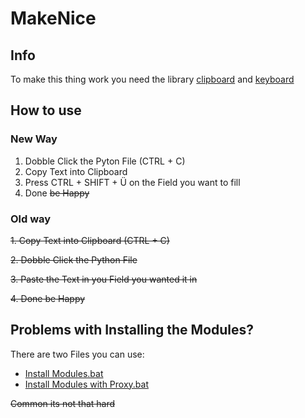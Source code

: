 # MakeNice
## Info
To make this thing work you need the library [clipboard](https://pypi.org/project/clipboard/) and [keyboard](https://pypi.org/project/keyboard/)

## How to use

### New Way
1. Dobble Click the Pyton File (CTRL + C)
2. Copy Text into Clipboard
3. Press CTRL + SHIFT + Ü on the Field you want to fill
4. Done ~~be Happy~~

### Old way
~~1. Copy Text into Clipboard (CTRL + C)~~

~~2. Dobble Click the Python File~~

~~3. Paste the Text in you Field you wanted it in~~

~~4. Done be Happy~~



## Problems with Installing the Modules?

There are two Files you can use:
* [Install Modules.bat](https://github.com/InteractiveNinja/MakeNice/blob/master/Install%20Modules.bat)
* [Install Modules with Proxy.bat](https://github.com/InteractiveNinja/MakeNice/blob/master/Install%20Modules%20with%20Proxy.bat)

~~Common its not that hard~~ 
